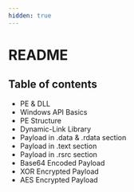 ```yaml
---
hidden: true
---
```


# README

## Table of contents

* PE & DLL
* Windows API Basics
* PE Structure
* Dynamic-Link Library
* Payload in .data & .rdata section
* Payload in .text section
* Payload in .rsrc section
* Base64 Encoded Payload
* XOR Encrypted Payload
* AES Encrypted Payload
